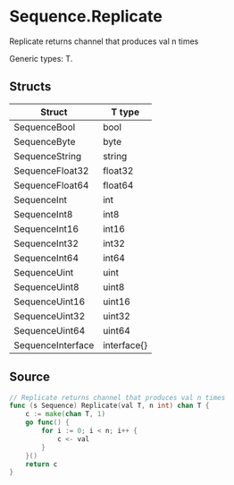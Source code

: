 # Sequence.Replicate

Replicate returns channel that produces val n times

Generic types: T.

## Structs

| Struct | T type |
| ------ | ------ |
| SequenceBool | bool |
| SequenceByte | byte |
| SequenceString | string |
| SequenceFloat32 | float32 |
| SequenceFloat64 | float64 |
| SequenceInt | int |
| SequenceInt8 | int8 |
| SequenceInt16 | int16 |
| SequenceInt32 | int32 |
| SequenceInt64 | int64 |
| SequenceUint | uint |
| SequenceUint8 | uint8 |
| SequenceUint16 | uint16 |
| SequenceUint32 | uint32 |
| SequenceUint64 | uint64 |
| SequenceInterface | interface{} |

## Source

```go
// Replicate returns channel that produces val n times
func (s Sequence) Replicate(val T, n int) chan T {
	c := make(chan T, 1)
	go func() {
		for i := 0; i < n; i++ {
			c <- val
		}
	}()
	return c
}
```

